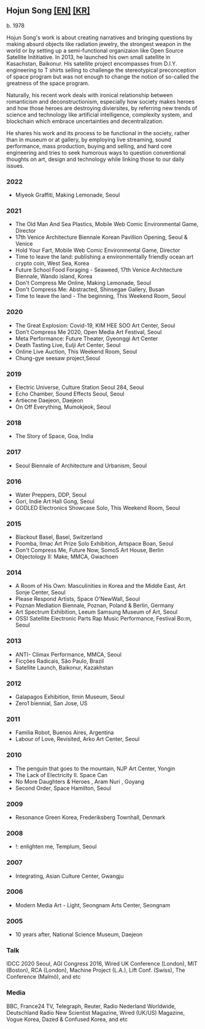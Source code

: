 ## Hojun Song [[EN]](hojunsong.md) [[KR]](hojunsong_KR.md)
b. 1978

Hojun Song's work is about creating narratives and bringing questions by making absurd objects like radiation jewelry, the strongest weapon in the world or by setting up a semi-functional organizaion like Open Source Satellite Inititiative. In 2013, he launched his own small satellite in Kasachstan, Baikonur. His satellite project encompasses from D.I.Y. engineering to T shirts selling to challenge the stereotypical preconception of space program but was not enough to change the notion of so-called the greatness of the space program. 

Naturally, his recent work deals with ironical relationship between romanticism and deconstructionism, especially how society makes heroes and how those heroes are destroying diviersites, by referring new trends of science and technology like artificial intelligence, complexity system, and blockchain which embrace uncertainties and decentralization.

He shares his work and its process to be functional in the society, rather than in museum or at gallery, by employing live streaming, sound performance, mass production, buying and selling, and hard core engineering and tries to seek humorous ways to question conventional thoughts on art, design and technology while linking those to our daily issues.
### 2022
- Miyeok Graffiti, Making Lemonade, Seoul
### 2021
- The Old Man And Sea Plastics, Mobile Web Comic Environmental Game, Director
- 17th Venice Architecture Biennale Korean Pavillion Opening, Seoul & Venice
- Hold Your Fart, Mobile Web Comic Environmental Game, Director
- Time to leave the land: publishing a environmentally friendly ocean art crypto coin, West Sea, Korea
- Future School Food Foraging - Seaweed, 17th Venice Architecture Biennale, Wando island, Korea
- Don't Compress Me Online, Making Lemonade, Seoul
- Don't Compress Me: Abstracted, Shinsegae Gallery, Busan
- Time to leave the land - The beginning, This Weekend Room, Seoul
### 2020	
- The Great Explosion: Covid-19, KIM HEE SOO Art Center, Seoul
- Don’t Compress Me 2020, Open Media Art Festival, Seoul  
- Meta Performance: Future Theater, Gyeonggi Art Center  
- Death Tasting Live, Eulji Art Center, Seoul  
- Online Live Auction, This Weekend Room, Seoul  
- Chung-gye seesaw project,Seoul  
### 2019	
- Electric Universe, Culture Station Seoul 284, Seoul  
- Echo Chamber, Sound Effects Seoul, Seoul  
- Artiecne Daejeon, Daejeon  
- On Off Everything, Mumokjeok, Seoul  
### 2018 	
- The Story of Space, Goa, India  
### 2017	
- Seoul Biennale of Architecture and Urbanism, Seoul  
### 2016	
- Water Preppers, DDP, Seoul  
- Gori, Indie Art Hall Gong, Seoul  
- GODLED Electronics Showcase Solo, This Weekend Room, Seoul  
### 2015	
- Blackout Basel, Basel, Switzerland  
- Poomba, Ilmac Art Prize Solo Exhibition, Artspace Boan, Seoul  
- Don't Compress Me, Future Now, SomoS Art House, Berlin  
- Objectology II: Make, MMCA, Gwachoen  
### 2014	
- A Room of His Own: Masculinities in Korea and the Middle East, Art Sonje Center, Seoul  
- Please Respond Artists, Space O'NewWall, Seoul  
- Poznan Mediation Biennale, Poznan, Poland & Berlin, Germany  
- Art Spectrum Exhibition, Leeum Samsung Museum of Art, Seoul  
- OSSI Satellite Electronic Parts Rap Music Performance, Festival Bo:m, Seoul  
### 2013	
- ANTI- Climax Performance, MMCA, Seoul  
- Ficções Radicais, São Paulo, Brazil  
- Satellite Launch, Baikonur, Kazakhstan  
### 2012	
- Galapagos Exhibition, Ilmin Museum, Seoul  
- Zero1 biennial, San Jose, US  
### 2011	
- Familia Robot, Buenos Aires, Argentina  
- Labour of Love, Revisited, Arko Art Center, Seoul  
### 2010	
- The penguin that goes to the mountain, NJP Art Center, Yongin  
- The Lack of Electricity II. Space Can  
- No More Daughters & Heroes , Aram Nuri , Goyang  
- Second Order, Space Hamilton, Seoul  
### 2009	
- Resonance Green Korea, Frederiksberg Townhall, Denmark  
### 2008	
- !: enlighten me, Templum, Seoul  
### 2007	
- Integrating, Asian Culture Center, Gwangju  
### 2006	
- Modern Media Art - Light, Seongnam Arts Center, Seongnam  
### 2005	
- 10 years after, National Science Museum, Daejeon  

### Talk
IDCC 2020 Seoul, AGI Congress 2016, Wired UK Conference (London), MIT (Boston), RCA (London), Machine Project (L.A.),
Lift Conf. (Swiss), The Conference (Malmö), and etc

### Media
BBC, France24 TV, Telegraph, Reuter, Radio Nederland Worldwide, Deutschland Radio
New Scientist Magazine, Wired (UK/US) Magazine, Vogue Korea, Dazed & Confused Korea, and etc
